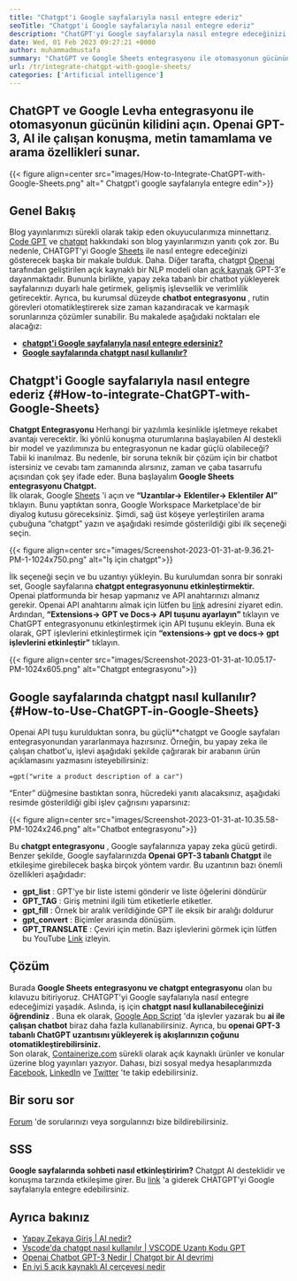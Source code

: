 ```yaml
---
title: "Chatgpt'i Google sayfalarıyla nasıl entegre ederiz" 
seoTitle: "Chatgpt'i Google sayfalarıyla nasıl entegre ederiz" 
description: "ChatGPT'yi Google sayfalarıyla nasıl entegre edeceğinizi öğrenmek için bu kılavuzu izleyin. CHATGPT adlı yapay zeka tabanlı chatbot ile çarşaflarınızı zenginleştirin." 
date: Wed, 01 Feb 2023 09:27:21 +0000
author: muhammadmustafa
summary: "ChatGPT ve Google Sheets entegrasyonu ile otomasyonun gücünün kilidini açın. Openai GPT-3, AI ile çalışan konuşma, metin tamamlama & amp; Arama özellikleri." 
url: /tr/integrate-chatgpt-with-google-sheets/
categories: ['Artificial intelligence']
---
```


## ChatGPT ve Google Levha entegrasyonu ile otomasyonun gücünün kilidini açın. Openai GPT-3, AI ile çalışan konuşma, metin tamamlama ve arama özellikleri sunar.

{{< figure align=center src="images/How-to-Integrate-ChatGPT-with-Google-Sheets.png" alt=" Chatgpt'i google sayfalarıyla entegre edin">}}


## Genel Bakış
Blog yayınlarımızı sürekli olarak takip eden okuyucularımıza minnettarız. [Code GPT][1] ve [chatgpt][2] hakkındaki son blog yayınlarımızın yanıtı çok zor. Bu nedenle, CHATGPT'yi Google [Sheets][3] ile nasıl entegre edeceğinizi gösterecek başka bir makale bulduk. Daha. Diğer tarafta, chatgpt [Openai][5] tarafından geliştirilen açık kaynaklı bir NLP modeli olan [açık kaynak][4] GPT-3'e dayanmaktadır.
Bununla birlikte, yapay zeka tabanlı bir chatbot yükleyerek sayfalarınızı duyarlı hale getirmek, gelişmiş işlevsellik ve verimlilik getirecektir. Ayrıca, bu kurumsal düzeyde  **chatbot entegrasyonu**  , rutin görevleri otomatikleştirerek size zaman kazandıracak ve karmaşık sorunlarınıza çözümler sunabilir.
Bu makalede aşağıdaki noktaları ele alacağız:
* [  **chatgpt'i Google sayfalarıyla nasıl entegre edersiniz?**  ][6]
* [  **Google sayfalarında chatgpt nasıl kullanılır?**  ][7]

## Chatgpt'i Google sayfalarıyla nasıl entegre ederiz {#How-to-integrate-ChatGPT-with-Google-Sheets}

 **Chatgpt Entegrasyonu** Herhangi bir yazılımla kesinlikle işletmeye rekabet avantajı verecektir. İki yönlü konuşma oturumlarına başlayabilen AI destekli bir model ve yazılımınıza bu entegrasyonun ne kadar güçlü olabileceği? Tabii ki inanılmaz. Bu nedenle, bir soruna teknik bir çözüm için bir chatbot istersiniz ve cevabı tam zamanında alırsınız, zaman ve çaba tasarrufu açısından çok şey ifade eder.
Buna başlayalım  **Google Sheets entegrasyonu Chatgpt.**  
İlk olarak, Google [Sheets][3] 'i açın ve  **“Uzantılar-> Eklentiler-> Eklentiler Al”**  tıklayın. Bunu yaptıktan sonra, Google Workspace Marketplace'de bir diyalog kutusu göreceksiniz. Şimdi, sağ üst köşeye yerleştirilen arama çubuğuna “chatgpt” yazın ve aşağıdaki resimde gösterildiği gibi ilk seçeneği seçin.

{{< figure align=center src="images/Screenshot-2023-01-31-at-9.36.21-PM-1-1024x750.png" alt="İş için chatgpt">}}

İlk seçeneği seçin ve bu uzantıyı yükleyin. Bu kurulumdan sonra bir sonraki set, Google sayfalarına  **chatgpt entegrasyonunu etkinleştirmektir.**  
Openai platformunda bir hesap yapmanız ve API anahtarınızı almanız gerekir. Openai API anahtarını almak için lütfen bu [link][1] adresini ziyaret edin.
Ardından,  **“Extensions-> GPT ve Docs-> API tuşunu ayarlayın”** tıklayın ve ChatGPT entegrasyonunu etkinleştirmek için API tuşunu ekleyin. Buna ek olarak, GPT işlevlerini etkinleştirmek için **“extensions-> gpt ve docs-> gpt işlevlerini etkinleştir”**  tıklayın.

{{< figure align=center src="images/Screenshot-2023-01-31-at-10.05.17-PM-1024x605.png" alt="Chatgpt entegrasyonu">}}


## Google sayfalarında chatgpt nasıl kullanılır? {#How-to-Use-ChatGPT-in-Google-Sheets}

Openai API tuşu kurulduktan sonra, bu güçlü**chatgpt ve Google sayfaları entegrasyonundan yararlanmaya hazırsınız.
Örneğin, bu yapay zeka ile çalışan chatbot'u, işlevi aşağıdaki şekilde çağırarak bir arabanın ürün açıklamasını yazmasını isteyebilirsiniz:
```
=gpt("write a product description of a car")
```
“Enter” düğmesine bastıktan sonra, hücredeki yanıtı alacaksınız, aşağıdaki resimde gösterildiği gibi işlev çağrısını yaparsınız:

{{< figure align=center src="images/Screenshot-2023-01-31-at-10.35.58-PM-1024x246.png" alt="Chatbot entegrasyonu">}}

Bu  **chatgpt entegrasyonu** , Google sayfalarınıza yapay zeka gücü getirdi. Benzer şekilde, Google sayfalarınızda **Openai GPT-3 tabanlı Chatgpt**  ile etkileşime girebilecek başka birçok yöntem vardır.
Bu uzantının bazı önemli özellikleri aşağıdadır:
*  **gpt_list**  : GPT'ye bir liste istemi gönderir ve liste öğelerini döndürür
*  **GPT_TAG**  : Giriş metnini ilgili tüm etiketlerle etiketler.
*  **gpt_fill**  : Örnek bir aralık verildiğinde GPT ile eksik bir aralığı doldurur
*  **gpt_convert**  : Biçimler arasında dönüşüm.
*  **GPT_TRANSLATE**  : Çeviri için metin.
Bazı işlevlerini görmek için lütfen bu YouTube [Link][8] izleyin.

## Çözüm
Burada  **Google Sheets entegrasyonu ve chatgpt entegrasyonu** olan bu kılavuzu bitiriyoruz. CHATGPT'yi Google sayfalarıyla nasıl entegre edeceğimizi yaşadık. Aslında, iş için  **chatgpt nasıl kullanabileceğinizi öğrendiniz**  . Buna ek olarak, [Google App Script][9] 'da işlevler yazarak bu  **ai ile çalışan chatbot**  biraz daha fazla kullanabilirsiniz. Ayrıca, bu **openai GPT-3 tabanlı ChatGPT uzantısını yükleyerek iş akışlarınızın çoğunu otomatikleştirebilirsiniz.**  
Son olarak, [Containerize.com][10] sürekli olarak açık kaynaklı ürünler ve konular üzerine blog yayınları yazıyor. Dahası, bizi sosyal medya hesaplarımızda [Facebook][11], [LinkedIn][12] ve [Twitter][13] 'te takip edebilirsiniz.

## Bir soru sor
[Forum][14] 'de sorularınızı veya sorgularınızı bize bildirebilirsiniz.

## SSS
 **Google sayfalarında sohbeti nasıl etkinleştiririm?** 
Chatgpt AI desteklidir ve konuşma tarzında etkileşime girer. Bu [link][6] 'a giderek CHATGPT'yi Google sayfalarıyla entegre edebilirsiniz.

## Ayrıca bakınız
  * [Yapay Zekaya Giriş | AI nedir?][15]
  * [Vscode'da chatgpt nasıl kullanılır | VSCODE Uzantı Kodu GPT][1]
  * [Openai Chatbot GPT-3 Nedir | Chatgpt bir AI devrimi][2]
  * [En iyi 5 açık kaynaklı AI çerçevesi nedir][16]



 [1]: https://blog.containerize.com/artificial-intelligence/how-to-use-chatgpt-in-vscode-the-vscode-extension-codegpt/
 [2]: https://blog.containerize.com/artificial-intelligence/what-is-openai-chatbot-gpt-3-chatgpt-an-ai-revolution/
 [3]: https://www.google.com/sheets/about/
 [4]: https://products.containerize.com/
 [5]: https://openai.com/
 [6]: #How-to-integrate-ChatGPT-with-Google-Sheets
 [7]: #How-to-Use-ChatGPT-in-Google-Sheets
 [8]: https://www.youtube.com/watch?v=lnQPAWWmaKk&t=106s
 [9]: https://www.google.com/script/start/
 [10]: https://www.containerize.com/
 [11]: https://web.facebook.com/containerize
 [12]: https://www.linkedin.com/company/containerize/
 [13]: https://twitter.com/containerize_co
 [14]: https://forum.containerize.com/
 [15]: https://blog.containerize.com/artificial-intelligence/an-introduction-to-artificial-intelligence-what-is-ai/
 [16]: https://blog.containerize.com/artificial-intelligence/top-5-open-source-ai-frameworks/

